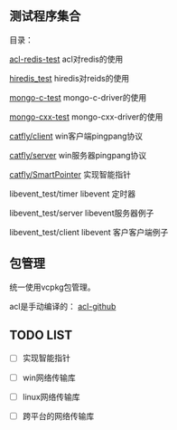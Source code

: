## 测试程序集合
目录：

[acl-redis-test]() acl对redis的使用

[hiredis_test]() hiredis对reids的使用

[mongo-c-test]() mongo-c-driver的使用

[mongo-cxx-test]() mongo-cxx-driver的使用

[catfly/client]() win客户端pingpang协议

[catfly/server]() win服务器pingpang协议

[catfly/SmartPointer]() 实现智能指针

libevent_test/timer libevent 定时器

libevent_test/server    libevent服务器例子
    
libevent_test/client libevent 客户客户端例子


## 包管理
统一使用vcpkg包管理。

acl是手动编译的：
[acl-github](https://github.com/acl-dev/acl/tree/master/lib_acl_cpp/samples/redis)

 
## TODO LIST
- [ ] 实现智能指针
- [ ]  win网络传输库
- [ ] linux网络传输库
- [ ] 跨平台的网络传输库
 